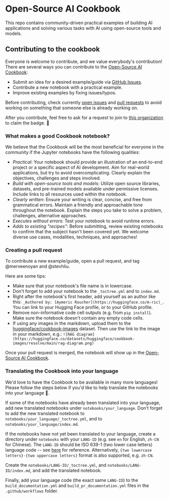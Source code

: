 # Open-Source AI Cookbook

This repo contains community-driven practical examples of building AI applications and solving various tasks with AI 
using open-source tools and models. 

## Contributing to the cookbook

Everyone is welcome to contribute, and we value everybody's contribution! There are several ways you can contribute to 
the [Open-Source AI Cookbook](https://huggingface.co/learn/cookbook/index):

* Submit an idea for a desired example/guide via [GitHub Issues](https://github.com/huggingface/cookbook/issues).
* Contribute a new notebook with a practical example.
* Improve existing examples by fixing issues/typos. 

Before contributing, check currently [open issues](https://github.com/huggingface/cookbook/issues) and
[pull requests](https://github.com/huggingface/cookbook/pulls) to avoid working on something that someone else is
already working on.

After you contribute, feel free to ask for a request to join to [this organization](https://huggingface.co/organizations/huggingcooks) to claim the badge. 🏅

### What makes a good Cookbook notebook?

We believe that the Cookbook will be the most beneficial for everyone in the community if the Jupyter notebooks have the 
following qualities: 

* *Practical*: Your notebook should provide an illustration of an end-to-end project or a specific aspect of AI development. Aim for real-world applications, but try to avoid overcomplicating. Clearly explain the objectives, challenges and steps involved.
* *Build with open-source tools and models*: Utilize open source libraries, datasets, and pre-trained models available under permissive licenses. Include links to all resources used within the notebook.
* *Clearly written*: Ensure your writing is clear, concise, and free from grammatical errors. Maintain a friendly and approachable tone throughout the notebook. Explain the steps you take to solve a problem, challenges, alternative approaches.
* *Executes without errors*: Test your notebook to avoid runtime errors. 
* *Adds to existing "recipes"*: Before submitting, review existing notebooks to confirm that the subject hasn't been covered yet. We welcome diverse use cases, modalities, techniques, and approaches! 

### Creating a pull request

To contribute a new example/guide, open a pull request, and tag @merveenoyan and @stevhliu.

Here are some tips:

* Make sure that your notebook's file name is in lowercase.
* Don't forget to add your notebook to the `_toctree.yml` and to `index.md`.
* Right after the notebook's first header, add yourself as an author like this: `_Authored by: [Aymeric Roucher](https://huggingface.co/m-ric)_`. You can link to your Hugging Face profile, or to your GitHub profile.
* Remove non-informative code cell outputs (e.g. from `pip install`). Make sure the notebook doesn't contain any empty code cells.
* If using any images in the markdown, upload them to the [huggingface/cookbook-images](https://huggingface.co/datasets/huggingface/cookbook-images) dataset. Then use the link to the image in your markdown, e.g.:
```![RAG diagram](https://huggingface.co/datasets/huggingface/cookbook-images/resolve/main/rag-diagram.png)```

Once your pull request is merged, the notebook will show up in the [Open-Source AI Cookbook](https://hf.co/learn/cookbook).

### Translating the Cookbook into your language

We'd love to have the Cookbook to be available in many more languages! Please follow the steps below if you'd like to 
help translate the notebooks into your language 🙏.

If some of the notebooks have already been translated into your language, add new translated notebooks 
under `notebooks/your_language`. Don't forget to add the new translated notebook to `notebooks/your_language/_toctree.yml`,
and to `notebooks/your_language/index.md`.

If the notebooks have not yet been translated to your language, create a directory under `notebooks` with your `LANG-ID` 
(e.g. see `en` for English, `zh-CN` for Chinese). The `LANG-ID` should be ISO 639-1 (two lower case letters) language 
code -- see [here](https://www.loc.gov/standards/iso639-2/php/code_list.php) for reference. Alternatively, 
`{two lowercase letters}-{two uppercase letters}` format is also supported, e.g. `zh-CN`.

Create the `notebooks/LANG-ID/_toctree.yml`, and `notebooks/LANG-ID/index.md`, and add the translated notebook.

Finally, add your language code (the exact same `LANG-ID`) to the `build_documentation.yml` and `build_pr_documentation.yml` 
files in the `.github/workflows` folder.
